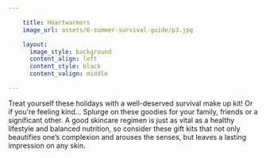 ```yaml
---

    title: Heartwarmers
    image_url: assets/6-summer-survival-guide/p3.jpg

    layout:
      image_style: background
      content_align: left
      content_style: black
      content_valign: middle

---
```


Treat yourself these holidays with a well-deserved survival make up kit! Or if you're feeling kind... Splurge on these goodies for your family, friends or a significant other. A good skincare regimen is just as vital as a healthy lifestyle and balanced nutrition, so consider these gift kits that not only beautifies one’s complexion and arouses the senses, but leaves a lasting impression on any skin.
